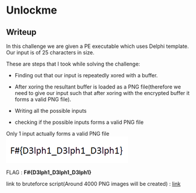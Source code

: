 # Unlockme

## Writeup
In this challenge we are given a PE executable which uses Delphi template. Our input is of 25 characters in size.

These are steps that I took while solving the challenge:

* Finding out that our input is repeatedly xored with a buffer.

* After xoring the resultant buffer is loaded as a PNG file(therefore we need to give our input such that after xoring with the encrypted buffer it forms a valid PNG file).

* Writing all the possible inputs

* checking if the possible inputs forms a valid PNG file


Only 1 input actually forms a valid PNG file
![flag](Screenshot/decoded_3705.png)

FLAG : **F#{D3lph1_D3lph1_D3lph1}**

link to bruteforce script(Around 4000 PNG images will be created) : [link](script.py)
